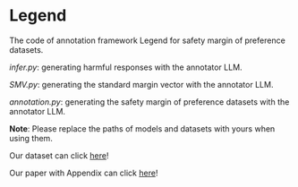 # Legend

The code of annotation framework Legend for safety margin of preference datasets.

*infer.py*: generating harmful responses with the annotator LLM.

*SMV.py*: generating the standard margin vector with the annotator LLM.

*annotation.py*: generating the safety margin of preference datasets with the annotator LLM.

**Note**: Please replace the paths of models and datasets with yours when using them.

Our dataset can click [here](https://huggingface.co/datasets/ColFeng/safety-alignment-legend)!

Our paper with Appendix can click [here](https://arxiv.org/abs/2406.08124)!
